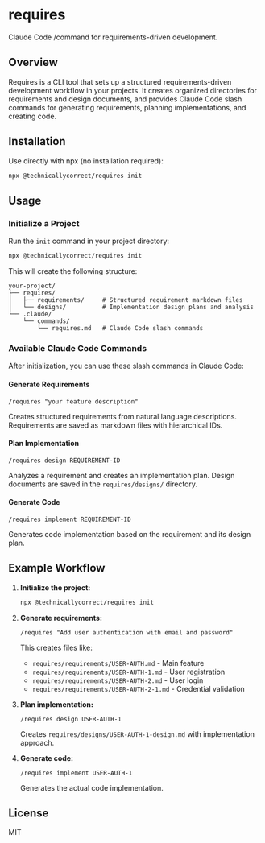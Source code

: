 # requires

Claude Code /command for requirements-driven development.

## Overview

Requires is a CLI tool that sets up a structured requirements-driven development workflow in your projects. It creates organized directories for requirements and design documents, and provides Claude Code slash commands for generating requirements, planning implementations, and creating code.

## Installation

Use directly with npx (no installation required):

```bash
npx @technicallycorrect/requires init
```

## Usage

### Initialize a Project

Run the `init` command in your project directory:

```bash
npx @technicallycorrect/requires init
```

This will create the following structure:

```
your-project/
├── requires/
│   ├── requirements/     # Structured requirement markdown files
│   └── designs/          # Implementation design plans and analysis
└── .claude/
    └── commands/
        └── requires.md   # Claude Code slash commands
```

### Available Claude Code Commands

After initialization, you can use these slash commands in Claude Code:

#### Generate Requirements
```
/requires "your feature description"
```
Creates structured requirements from natural language descriptions. Requirements are saved as markdown files with hierarchical IDs.

#### Plan Implementation  
```
/requires design REQUIREMENT-ID
```
Analyzes a requirement and creates an implementation plan. Design documents are saved in the `requires/designs/` directory.

#### Generate Code
```
/requires implement REQUIREMENT-ID
```
Generates code implementation based on the requirement and its design plan.

## Example Workflow

1. **Initialize the project:**
   ```bash
   npx @technicallycorrect/requires init
   ```

2. **Generate requirements:**
   ```
   /requires "Add user authentication with email and password"
   ```
   
   This creates files like:
   - `requires/requirements/USER-AUTH.md` - Main feature
   - `requires/requirements/USER-AUTH-1.md` - User registration  
   - `requires/requirements/USER-AUTH-2.md` - User login
   - `requires/requirements/USER-AUTH-2-1.md` - Credential validation

3. **Plan implementation:**
   ```
   /requires design USER-AUTH-1
   ```
   
   Creates `requires/designs/USER-AUTH-1-design.md` with implementation approach.

4. **Generate code:**
   ```
   /requires implement USER-AUTH-1
   ```
   
   Generates the actual code implementation.

## License

MIT
